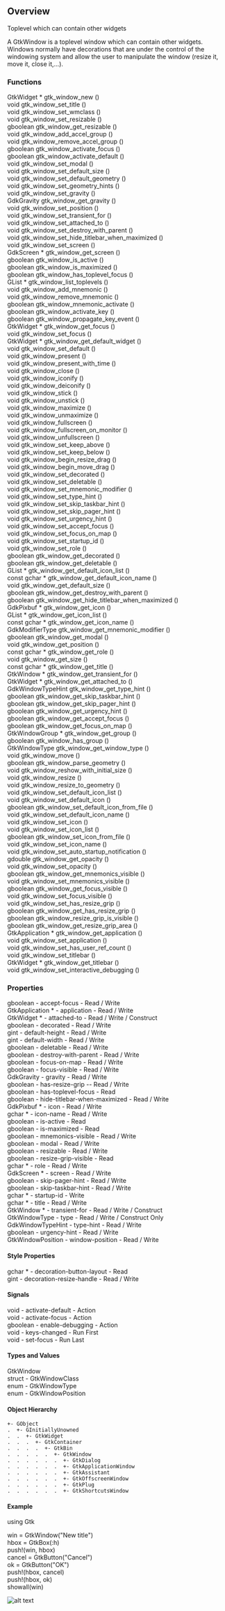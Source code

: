 ## Overview
Toplevel which can contain other widgets

A GtkWindow is a toplevel window which can contain other widgets. Windows normally have decorations that are under the control of the windowing system and allow the user to manipulate the window (resize it, move it, close it,...).


### Functions
GtkWidget *	gtk_window_new () <br>
void	gtk_window_set_title ()<br>
void	gtk_window_set_wmclass ()<br>
void	gtk_window_set_resizable ()<br>
gboolean	gtk_window_get_resizable ()<br>
void	gtk_window_add_accel_group ()<br>
void	gtk_window_remove_accel_group ()<br>
gboolean	gtk_window_activate_focus ()<br>
gboolean	gtk_window_activate_default ()<br>
void	gtk_window_set_modal ()<br>
void	gtk_window_set_default_size ()<br>
void	gtk_window_set_default_geometry ()<br>
void	gtk_window_set_geometry_hints ()<br>
void	gtk_window_set_gravity ()<br>
GdkGravity	gtk_window_get_gravity ()<br>
void	gtk_window_set_position ()<br>
void	gtk_window_set_transient_for ()<br>
void	gtk_window_set_attached_to ()<br>
void	gtk_window_set_destroy_with_parent ()<br>
void	gtk_window_set_hide_titlebar_when_maximized ()<br>
void	gtk_window_set_screen ()<br>
GdkScreen *	gtk_window_get_screen ()<br>
gboolean	gtk_window_is_active ()<br>
gboolean	gtk_window_is_maximized ()<br>
gboolean	gtk_window_has_toplevel_focus ()<br>
GList *	gtk_window_list_toplevels ()<br>
void	gtk_window_add_mnemonic ()<br>
void	gtk_window_remove_mnemonic ()<br>
gboolean	gtk_window_mnemonic_activate ()<br>
gboolean	gtk_window_activate_key ()<br>
gboolean	gtk_window_propagate_key_event ()<br>
GtkWidget *	gtk_window_get_focus ()<br>
void	gtk_window_set_focus ()<br>
GtkWidget *	gtk_window_get_default_widget ()<br>
void	gtk_window_set_default ()<br>
void	gtk_window_present ()<br>
void	gtk_window_present_with_time ()<br>
void	gtk_window_close ()<br>
void	gtk_window_iconify ()<br>
void	gtk_window_deiconify ()<br>
void	gtk_window_stick ()<br>
void	gtk_window_unstick ()<br>
void	gtk_window_maximize ()<br>
void	gtk_window_unmaximize ()<br>
void	gtk_window_fullscreen ()<br>
void	gtk_window_fullscreen_on_monitor ()<br>
void	gtk_window_unfullscreen ()<br>
void	gtk_window_set_keep_above ()<br>
void	gtk_window_set_keep_below ()<br>
void	gtk_window_begin_resize_drag ()<br>
void	gtk_window_begin_move_drag ()<br>
void	gtk_window_set_decorated ()<br>
void	gtk_window_set_deletable ()<br>
void	gtk_window_set_mnemonic_modifier ()<br>
void	gtk_window_set_type_hint ()<br>
void	gtk_window_set_skip_taskbar_hint ()<br>
void	gtk_window_set_skip_pager_hint ()<br>
void	gtk_window_set_urgency_hint ()<br>
void	gtk_window_set_accept_focus ()<br>
void	gtk_window_set_focus_on_map ()<br>
void	gtk_window_set_startup_id ()<br>
void	gtk_window_set_role ()<br>
gboolean	gtk_window_get_decorated ()<br>
gboolean	gtk_window_get_deletable ()<br>
GList *	gtk_window_get_default_icon_list ()<br>
const gchar *	gtk_window_get_default_icon_name ()<br>
void	gtk_window_get_default_size ()<br>
gboolean	gtk_window_get_destroy_with_parent ()<br>
gboolean	gtk_window_get_hide_titlebar_when_maximized ()<br>
GdkPixbuf *	gtk_window_get_icon ()<br>
GList *	gtk_window_get_icon_list ()<br>
const gchar *	gtk_window_get_icon_name ()<br>
GdkModifierType	gtk_window_get_mnemonic_modifier ()<br>
gboolean	gtk_window_get_modal ()<br>
void	gtk_window_get_position ()<br>
const gchar *	gtk_window_get_role ()<br>
void	gtk_window_get_size ()<br>
const gchar *	gtk_window_get_title ()<br>
GtkWindow *	gtk_window_get_transient_for ()<br>
GtkWidget *	gtk_window_get_attached_to ()<br>
GdkWindowTypeHint	gtk_window_get_type_hint ()<br>
gboolean	gtk_window_get_skip_taskbar_hint ()<br>
gboolean	gtk_window_get_skip_pager_hint ()<br>
gboolean	gtk_window_get_urgency_hint ()<br>
gboolean	gtk_window_get_accept_focus ()<br>
gboolean	gtk_window_get_focus_on_map ()<br>
GtkWindowGroup *	gtk_window_get_group ()<br>
gboolean	gtk_window_has_group ()<br>
GtkWindowType	gtk_window_get_window_type ()<br>
void	gtk_window_move ()<br>
gboolean	gtk_window_parse_geometry ()<br>
void	gtk_window_reshow_with_initial_size ()<br>
void	gtk_window_resize ()<br>
void	gtk_window_resize_to_geometry ()<br>
void	gtk_window_set_default_icon_list ()<br>
void	gtk_window_set_default_icon ()<br>
gboolean	gtk_window_set_default_icon_from_file ()<br>
void	gtk_window_set_default_icon_name ()<br>
void	gtk_window_set_icon ()<br>
void	gtk_window_set_icon_list ()<br>
gboolean	gtk_window_set_icon_from_file ()<br>
void	gtk_window_set_icon_name ()<br>
void	gtk_window_set_auto_startup_notification ()<br>
gdouble	gtk_window_get_opacity ()<br>
void	gtk_window_set_opacity ()<br>
gboolean	gtk_window_get_mnemonics_visible ()<br>
void	gtk_window_set_mnemonics_visible ()<br>
gboolean	gtk_window_get_focus_visible ()<br>
void	gtk_window_set_focus_visible ()<br>
void	gtk_window_set_has_resize_grip ()<br>
gboolean	gtk_window_get_has_resize_grip ()<br>
gboolean	gtk_window_resize_grip_is_visible ()<br>
gboolean	gtk_window_get_resize_grip_area ()<br>
GtkApplication *	gtk_window_get_application ()<br>
void	gtk_window_set_application ()<br>
void	gtk_window_set_has_user_ref_count ()<br>
void	gtk_window_set_titlebar ()<br>
GtkWidget *	gtk_window_get_titlebar ()<br>
void	gtk_window_set_interactive_debugging ()<br>

### Properties
gboolean -	accept-focus -	Read / Write<br>
GtkApplication * -	application -	Read / Write<br>
GtkWidget * -	attached-to -	Read / Write / Construct<br>
gboolean -	decorated -	Read / Write<br>
gint -	default-height -	Read / Write<br>
gint -	default-width -	Read / Write<br>
gboolean -  	deletable -	Read / Write<br>
gboolean -	destroy-with-parent -	Read / Write<br>
gboolean -	focus-on-map -	Read / Write<br>
gboolean -	focus-visible -	Read / Write<br>
GdkGravity -	gravity -	Read / Write<br>
gboolean -	has-resize-grip --	Read / Write<br>
gboolean -	has-toplevel-focus -	Read<br>
gboolean -	hide-titlebar-when-maximized -	Read / Write<br>
GdkPixbuf * -	icon -	Read / Write<br>
gchar * -	icon-name -	Read / Write<br>
gboolean -	is-active -	Read<br>
gboolean -	is-maximized -	Read<br>
gboolean -	mnemonics-visible -	Read / Write<br>
gboolean -	modal -	Read / Write<br>
gboolean -	resizable -	Read / Write<br>
gboolean -	resize-grip-visible -	Read<br>
gchar * -	role -	Read / Write<br>
GdkScreen * -	screen -	Read / Write<br>
gboolean -	skip-pager-hint -	Read / Write<br>
gboolean -	skip-taskbar-hint -	Read / Write<br>
gchar * -	startup-id -	Write<br>
gchar * -	title -	Read / Write<br>
GtkWindow * -	transient-for -	Read / Write / Construct<br>
GtkWindowType -	type -	Read / Write / Construct Only<br>
GdkWindowTypeHint -	type-hint -	Read / Write<br>
gboolean -	urgency-hint -	Read / Write<br>
GtkWindowPosition -	window-position -	Read / Write<br>

#### Style Properties
gchar * -	decoration-button-layout -	Read<br>
gint -	decoration-resize-handle -	Read / Write<br>

#### Signals
void -	activate-default -	Action<br>
void -	activate-focus -	Action<br>
gboolean -	enable-debugging -	Action<br>
void -	keys-changed -	Run First<br>
void -	set-focus -	Run Last<br>

#### Types and Values
GtkWindow<br>
struct -	GtkWindowClass<br>
enum -	GtkWindowType<br>
enum -	GtkWindowPosition<br>

#### Object Hierarchy
    +- GObject
    .  +- GInitiallyUnowned
    .  .  +- GtkWidget
    .  .  .  +- GtkContainer
    .  .  .  .  +- GtkBin
    .  .  .  .  .  +- GtkWindow
    .  .  .  .  .  .  +- GtkDialog
    .  .  .  .  .  .  +- GtkApplicationWindow
    .  .  .  .  .  .  +- GtkAssistant
    .  .  .  .  .  .  +- GtkOffscreenWindow
    .  .  .  .  .  .  +- GtkPlug
    .  .  .  .  .  .  +- GtkShortcutsWindow
                        
#### Example
using Gtk<br>

win = GtkWindow("New title")<br>
hbox = GtkBox(:h)<br>
push!(win, hbox)<br>
cancel = GtkButton("Cancel")<br>
ok = GtkButton("OK")<br>
push!(hbox, cancel)<br>
push!(hbox, ok)<br>
showall(win)

![alt text](https://github.com/mikolajhojda/Gtk.jl/blob/master/docs/src/assets/window.png)
